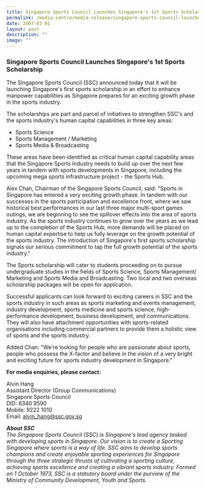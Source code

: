 ```yaml
---
title: Singapore Sports Council Launches Singapore's 1st Sports Scholarship
permalink: /media-centre/media-release/singapore-sports-council-launches-signapores-1st-sports-scholarship/
date: 2007-03-01
layout: post
description: ""
image: ""
---
```

### **Singapore Sports Council Launches Singapore's 1st Sports Scholarship**

The Singapore Sports Council (SSC) announced today that it will be launching Singapore's first sports scholarship in an effort to enhance manpower capabilities as Singapore prepares for an exciting growth phase in the sports industry.

The scholarships are part and parcel of initiatives to strengthen SSC's and the sports industry's human capital capabilities in three key areas:

* Sports Science
* Sports Management / Marketing
* Sports Media & Broadcasting

These areas have been identified as critical human capital capability areas that the Singapore Sports Industry needs to build up over the next few years in tandem with sports developments in Singapore, including the upcoming mega sports infrastructure project - the Sports Hub.

Alex Chan, Chairman of the Singapore Sports Council, said: "Sports in Singapore has entered a very exciting growth phase. In tandem with our successes in the sports participation and excellence front, where we saw historical best performances in our last three major multi-sport games outings, we are beginning to see the spillover effects into the area of sports industry. As the sports industry continues to grow over the years as we lead up to the completion of the Sports Hub, more demands will be placed on human capital expertise to help us fully leverage on the growth potential of the sports industry. The introduction of Singapore's first sports scholarship signals our serious commitment to tap the full growth potential of the sports industry."

The Sports scholarship will cater to students proceeding on to pursue undergraduate studies in the fields of Sports Science, Sports Management/ Marketing and Sports Media and Broadcasting. Two local and two overseas scholarship packages will be open for application.

Successful applicants can look forward to exciting careers in SSC and the sports industry in such areas as sports marketing and events management, industry development, sports medicine and sports science, high-performance development, business development, and communications. They will also have attachment opportunities with sports-related organisations including commercial partners to provide them a holistic view of sports and the sports industry.

Added Chan: "We're looking for people who are passionate about sports, people who possess the X-factor and believe in the vision of a very bright and exciting future for sports industry development in Singapore."


**For media enquiries, please contact:**

Alvin Hang
<br>
Assistant Director (Group Communications)
<br>
Singapore Sports Council
<br>
DID: 6340 9590
<br>
Mobile: 9222 1010
<br>
Email: [alvin_hang@ssc.gov.sg](mailto:alvin_hang@ssc.gov.sg)


***About SSC***
<br>
*The Singapore Sports Council (SSC) is Singapore's lead agency tasked with developing sports in Singapore. Our vision is to create a Sporting Singapore where sports is a way of life. SSC aims to develop sports champions and create enjoyable sporting experiences for Singapore through the three strategic thrusts of cultivating a sporting culture, achieving sports excellence and creating a vibrant sports industry. Formed on 1 October 1973, SSC is a statutory board under the purview of the Ministry of Community Development, Youth and Sports.*